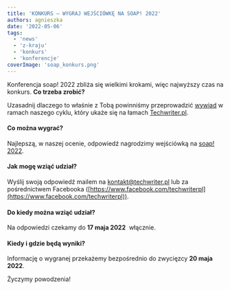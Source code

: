 ```yaml
---
title: 'KONKURS – WYGRAJ WEJŚCIÓWKĘ NA SOAP! 2022'
authors: agnieszka
date: '2022-05-06'
tags:
  - 'news'
  - 'z-kraju'
  - 'konkurs'
  - 'konferencje'
coverImage: 'soap_konkurs.png'
---
```


Konferencja soap! 2022 zbliża się wielkimi krokami, więc najwyższy czas na
konkurs. **Co trzeba zrobić?**

<!--truncate-->

Uzasadnij dlaczego to właśnie z Tobą powinniśmy przeprowadzić
[wywiad](http://techwriter.pl/category/warsztat/wywiady/) w ramach naszego
cyklu, który ukaże się na łamach [Techwriter.pl](http://techwriter.pl/).

#### **Co można wygrać?**

Najlepszą, w naszej ocenie, odpowiedź nagrodzimy wejściówką na
[soap! 2022](https://soapconf.com/).

#### **Jak mogę wziąć udział?**

Wyślij swoją odpowiedź mailem na
[kontakt@techwriter.pl](mailto:kontakt@techwriter.pl) lub za pośrednictwem
Facebooka
([https://www.facebook.com/techwriterpl](https://www.facebook.com/techwriterpl)).

#### **Do kiedy można wziąć udział?**

Na odpowiedzi czekamy do **17 maja 2022**  włącznie.

#### **Kiedy i gdzie będą wyniki?**

Informację o wygranej przekażemy bezpośrednio do zwycięzcy **20 maja 2022**.

Życzymy powodzenia!
